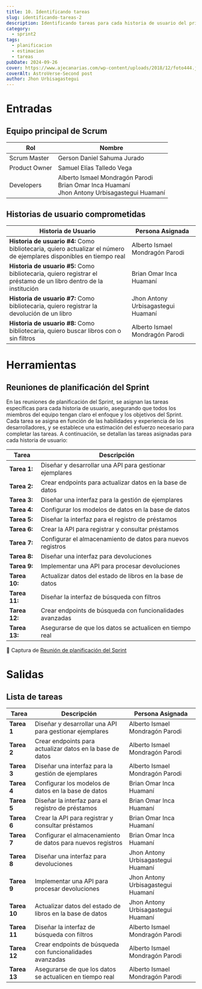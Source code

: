 ```yaml
---
title: 10. Identificando tareas
slug: identificando-tareas-2
description: Identificando tareas para cada historia de usuario del primer sprint
category:
  - sprint2
tags:
  - planificacion
  - estimacion
  - tareas
pubDate: 2024-09-26
cover: https://www.ajecanarias.com/wp-content/uploads/2018/12/foto444.jpg
coverAlt: AstroVerse-Second post
author: Jhon Urbisagastegui
---
```


# Entradas

## Equipo principal de Scrum

| Rol | Nombre |
|-----|---------|
| Scrum Master | Gerson Daniel Sahuma Jurado |
| Product Owner | Samuel Elías Talledo Vega |
| Developers | Alberto Ismael Mondragón Parodi<br>Brian Omar Inca Huamaní<br>Jhon Antony Urbisagastegui Huamaní |

## Historias de usuario comprometidas

| Historia de Usuario | Persona Asignada |
|---------------------|------------------|
| **Historia de usuario #4:** Como bibliotecaria, quiero actualizar el número de ejemplares disponibles en tiempo real | Alberto Ismael Mondragón Parodi |
| **Historia de usuario #5:** Como bibliotecaria, quiero registrar el préstamo de un libro dentro de la institución | Brian Omar Inca Huamaní |
| **Historia de usuario #7:** Como bibliotecaria, quiero registrar la devolución de un libro | Jhon Antony Urbisagastegui Huamaní |
| **Historia de usuario #8:** Como bibliotecaria, quiero buscar libros con o sin filtros | Alberto Ismael Mondragón Parodi |

# Herramientas

## Reuniones de planificación del Sprint

En las reuniones de planificación del Sprint, se asignan las tareas específicas para cada historia de usuario, asegurando que todos los miembros del equipo tengan claro el enfoque y los objetivos del Sprint. Cada tarea se asigna en función de las habilidades y experiencia de los desarrolladores, y se establece una estimación del esfuerzo necesario para completar las tareas. A continuación, se detallan las tareas asignadas para cada historia de usuario:

| Tarea | Descripción |
|-------|-------------|
| **Tarea 1:** | Diseñar y desarrollar una API para gestionar ejemplares |
| **Tarea 2:** | Crear endpoints para actualizar datos en la base de datos |
| **Tarea 3:** | Diseñar una interfaz para la gestión de ejemplares |
| **Tarea 4:** | Configurar los modelos de datos en la base de datos |
| **Tarea 5:** | Diseñar la interfaz para el registro de préstamos |
| **Tarea 6:** | Crear la API para registrar y consultar préstamos |
| **Tarea 7:** | Configurar el almacenamiento de datos para nuevos registros |
| **Tarea 8:** | Diseñar una interfaz para devoluciones |
| **Tarea 9:** | Implementar una API para procesar devoluciones |
| **Tarea 10:** | Actualizar datos del estado de libros en la base de datos |
| **Tarea 11:** | Diseñar la interfaz de búsqueda con filtros |
| **Tarea 12:** | Crear endpoints de búsqueda con funcionalidades avanzadas |
| **Tarea 13:** | Asegurarse de que los datos se actualicen en tiempo real |


📸 Captura de <a href="https://drive.google.com/file/d/135esvuO-r84eu9fn0HHnvk7ZWr3Yf13D/view?usp=sharing" target="_blank">Reunión de planificación del Sprint</a>

# Salidas

## Lista de tareas

| Tarea   | Descripción | Persona Asignada |
|---------|-------------|------------------|
| **Tarea 1** | Diseñar y desarrollar una API para gestionar ejemplares | Alberto Ismael Mondragón Parodi |
| **Tarea 2** | Crear endpoints para actualizar datos en la base de datos | Alberto Ismael Mondragón Parodi |
| **Tarea 3** | Diseñar una interfaz para la gestión de ejemplares | Alberto Ismael Mondragón Parodi |
| **Tarea 4** | Configurar los modelos de datos en la base de datos | Brian Omar Inca Huamaní |
| **Tarea 5** | Diseñar la interfaz para el registro de préstamos | Brian Omar Inca Huamaní |
| **Tarea 6** | Crear la API para registrar y consultar préstamos | Brian Omar Inca Huamaní |
| **Tarea 7** | Configurar el almacenamiento de datos para nuevos registros | Brian Omar Inca Huamaní |
| **Tarea 8** | Diseñar una interfaz para devoluciones | Jhon Antony Urbisagastegui Huamaní |
| **Tarea 9** | Implementar una API para procesar devoluciones | Jhon Antony Urbisagastegui Huamaní |
| **Tarea 10** | Actualizar datos del estado de libros en la base de datos | Jhon Antony Urbisagastegui Huamaní |
| **Tarea 11** | Diseñar la interfaz de búsqueda con filtros | Alberto Ismael Mondragón Parodi |
| **Tarea 12** | Crear endpoints de búsqueda con funcionalidades avanzadas | Alberto Ismael Mondragón Parodi |
| **Tarea 13** | Asegurarse de que los datos se actualicen en tiempo real | Alberto Ismael Mondragón Parodi |
